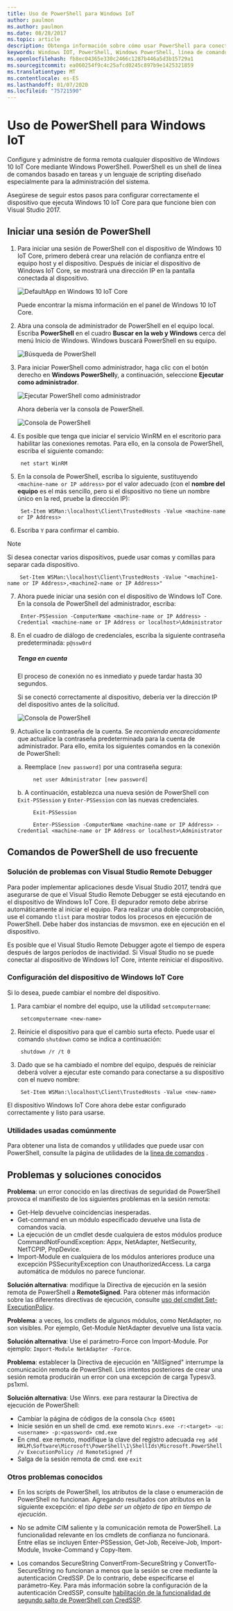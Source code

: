 ```yaml
---
title: Uso de PowerShell para Windows IoT
author: paulmon
ms.author: paulmon
ms.date: 08/28/2017
ms.topic: article
description: Obtenga información sobre cómo usar PowerShell para conectarse al dispositivo, así como para administrar el dispositivo.
keywords: Windows IOT, PowerShell, Windows PowerShell, línea de comandos, Shell de línea de comandos
ms.openlocfilehash: fb8ec04365e330c2466c1287b446a5d3b15729a1
ms.sourcegitcommit: ea060254f9c4c25afcd0245c897b9e1425321859
ms.translationtype: MT
ms.contentlocale: es-ES
ms.lasthandoff: 01/07/2020
ms.locfileid: "75721590"
---
```

# <a name="using-powershell-for-windows-iot"></a>Uso de PowerShell para Windows IoT

Configure y administre de forma remota cualquier dispositivo de Windows 10 IoT Core mediante Windows PowerShell.
PowerShell es un shell de línea de comandos basado en tareas y un lenguaje de scripting diseñado especialmente para la administración del sistema.

Asegúrese de seguir estos pasos para configurar correctamente el dispositivo que ejecuta Windows 10 IoT Core para que funcione bien con Visual Studio 2017.

## <a name="initiating-a-powershell-session"></a>Iniciar una sesión de PowerShell
1. Para iniciar una sesión de PowerShell con el dispositivo de Windows 10 IoT Core, primero deberá crear una relación de confianza entre el equipo host y el dispositivo. Después de iniciar el dispositivo de Windows IoT Core, se mostrará una dirección IP en la pantalla conectada al dispositivo.

    ![DefaultApp en Windows 10 IoT Core](../media/PowerShell/DefaultApp.png)

   Puede encontrar la misma información en el panel de Windows 10 IoT Core.

2. Abra una consola de administrador de PowerShell en el equipo local. Escriba **PowerShell** en el cuadro **Buscar en la web y Windows** cerca del menú Inicio de Windows. Windows buscará PowerShell en su equipo.

    ![Búsqueda de PowerShell](../media/PowerShell/start-ps.png)

3. Para iniciar PowerShell como administrador, haga clic con el botón derecho en **Windows PowerShell**y, a continuación, seleccione **Ejecutar como administrador**.

    ![Ejecutar PowerShell como administrador](../media/PowerShell/start-ps2.png)

   Ahora debería ver la consola de PowerShell.

    ![Consola de PowerShell](../media/PowerShell/ps.PNG)

4. Es posible que tenga que iniciar el servicio WinRM en el escritorio para habilitar las conexiones remotas. Para ello, en la consola de PowerShell, escriba el siguiente comando:

        net start WinRM

5. En la consola de PowerShell, escriba lo siguiente, sustituyendo `<machine-name or IP address>` por el valor adecuado (con el **nombre del equipo** es el más sencillo, pero si el dispositivo no tiene un nombre único en la red, pruebe la dirección IP):

        Set-Item WSMan:\localhost\Client\TrustedHosts -Value <machine-name or IP Address>

6. Escriba `Y` para confirmar el cambio.

> [!NOTE]
> Si desea conectar varios dispositivos, puede usar comas y comillas para separar cada dispositivo.
        
        Set-Item WSMan:\localhost\Client\TrustedHosts -Value "<machine1-name or IP Address>,<machine2-name or IP Address>"
    
7. Ahora puede iniciar una sesión con el dispositivo de Windows IoT Core. En la consola de PowerShell del administrador, escriba:

        Enter-PSSession -ComputerName <machine-name or IP Address> -Credential <machine-name or IP Address or localhost>\Administrator

8. En el cuadro de diálogo de credenciales, escriba la siguiente contraseña predeterminada: `p@ssw0rd`
    
    <div class="alert alert-note">
      <h5><span class="win-icon win-icon-Page"></span>Tenga en cuenta </h5>
      <p>El proceso de conexión no es inmediato y puede tardar hasta 30 segundos.</p>
    </div>    
    
    Si se conectó correctamente al dispositivo, debería ver la dirección IP del dispositivo antes de la solicitud.

    ![Consola de PowerShell](../media/PowerShell/ps_device.png)

9. Actualice la contraseña de la cuenta. Se *recomienda encarecidamente* que actualice la contraseña predeterminada para la cuenta de administrador. Para ello, emita los siguientes comandos en la conexión de PowerShell:

    a. Reemplace `[new password]` por una contraseña segura:
    
            net user Administrator [new password]
            
    b. A continuación, establezca una nueva sesión de PowerShell con `Exit-PSSession` y `Enter-PSSession` con las nuevas credenciales.
    
            Exit-PSSession
            
            Enter-PSSession -ComputerName <machine-name or IP Address> -Credential <machine-name or IP Address or localhost>\Administrator

## <a name="commonly-used-powershell-commands"></a>Comandos de PowerShell de uso frecuente

### <a name="troubleshooting-with-visual-studio-remote-debugger"></a>Solución de problemas con Visual Studio Remote Debugger

Para poder implementar aplicaciones desde Visual Studio 2017, tendrá que asegurarse de que el Visual Studio Remote Debugger se está ejecutando en el dispositivo de Windows IoT Core. El depurador remoto debe abrirse automáticamente al iniciar el equipo. Para realizar una doble comprobación, use el comando `tlist` para mostrar todos los procesos en ejecución de PowerShell. Debe haber dos instancias de msvsmon. exe en ejecución en el dispositivo.

Es posible que el Visual Studio Remote Debugger agote el tiempo de espera después de largos períodos de inactividad. Si Visual Studio no se puede conectar al dispositivo de Windows IoT Core, intente reiniciar el dispositivo.

### <a name="configure-your-windows-iot-core-device"></a>Configuración del dispositivo de Windows IoT Core

Si lo desea, puede cambiar el nombre del dispositivo. 

1. Para cambiar el nombre del equipo, use la utilidad `setcomputername`:

        setcomputername <new-name>

2. Reinicie el dispositivo para que el cambio surta efecto. Puede usar el comando `shutdown` como se indica a continuación:

        shutdown /r /t 0

3. Dado que se ha cambiado el nombre del equipo, después de reiniciar deberá volver a ejecutar este comando para conectarse a su dispositivo con el nuevo nombre:

        Set-Item WSMan:\localhost\Client\TrustedHosts -Value <new-name>
        
El dispositivo Windows IoT Core ahora debe estar configurado correctamente y listo para usarse.

### <a name="commonly-used-utilities"></a>Utilidades usadas comúnmente

Para obtener una lista de comandos y utilidades que puede usar con PowerShell, consulte la página de utilidades de la [línea de comandos](../manage-your-device/CommandLineUtils.md) .

## <a name="known-issues-and-workarounds"></a>Problemas y soluciones conocidos

**Problema**: un error conocido en las directivas de seguridad de PowerShell provoca el manifiesto de los siguientes problemas en la sesión remota:
* Get-Help devuelve coincidencias inesperadas.
* Get-command en un módulo especificado devuelve una lista de comandos vacía.
* La ejecución de un cmdlet desde cualquiera de estos módulos produce CommandNotFoundException: Appx, NetAdapter, NetSecurity, NetTCPIP, PnpDevice.
* Import-Module en cualquiera de los módulos anteriores produce una excepción PSSecurityException con UnauthorizedAccess. La carga automática de módulos no parece funcionar.

**Solución alternativa**: modifique la Directiva de ejecución en la sesión remota de PowerShell a **RemoteSigned**. Para obtener más información sobre las diferentes directivas de ejecución, consulte [uso del cmdlet Set-ExecutionPolicy](https://technet.microsoft.com/library/ee176961.aspx).

**Problema**: a veces, los cmdlets de algunos módulos, como NetAdapter, no son visibles. Por ejemplo, Get-Module NetAdapter devuelve una lista vacía. 

**Solución alternativa**: Use el parámetro-Force con Import-Module. Por ejemplo: `Import-Module NetAdapter -Force`.

**Problema**: establecer la Directiva de ejecución en "AllSigned" interrumpe la comunicación remota de PowerShell. Los intentos posteriores de crear una sesión remota producirán un error con una excepción de carga Typesv3. ps1xml. 

**Solución alternativa**: Use Winrs. exe para restaurar la Directiva de ejecución de PowerShell:
* Cambiar la página de códigos de la consola `Chcp 65001`
* Inicie sesión en un shell de cmd. exe remoto `Winrs.exe -r:<target> -u:<username> -p:<password> cmd.exe`
* En cmd. exe remoto, modifique la clave del registro adecuada `reg add HKLM\Software\Microsoft\PowerShell\1\ShellIds\Microsoft.PowerShell /v ExecutionPolicy /d RemoteSigned /f`
* Salga de la sesión remota de cmd. exe `exit`

### <a name="other-known-issues"></a>Otros problemas conocidos

- En los scripts de PowerShell, los atributos de la clase o enumeración de PowerShell no funcionan. Agregando resultados con atributos en la siguiente excepción: el *tipo debe ser un objeto de tipo en tiempo de ejecución*.

- No se admite CIM saliente y la comunicación remota de PowerShell. La funcionalidad relevante en los cmdlets de confianza no funcionará. Entre ellas se incluyen Enter-PSSession, Get-Job, Receive-Job, Import-Module, Invoke-Command y Copy-Item.

- Los comandos SecureString ConvertFrom-SecureString y ConvertTo-SecureString no funcionan a menos que la sesión se cree mediante la autenticación CredSSP. De lo contrario, debe especificarse el parámetro-Key. Para más información sobre la configuración de la autenticación CredSSP, consulte [habilitación de la funcionalidad de segundo salto de PowerShell con CredSSP](https://devblogs.microsoft.com/scripting/enable-powershell-second-hop-functionality-with-credssp/).


